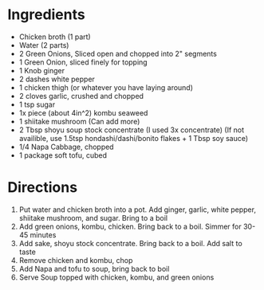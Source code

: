 # Ingredients #
- Chicken broth (1 part)
- Water (2 parts)
- 2 Green Onions, Sliced open and chopped into 2" segments
- 1 Green Onion, sliced finely for topping
- 1 Knob ginger
- 2 dashes white pepper
- 1 chicken thigh (or whatever you have laying around)
- 2 cloves garlic, crushed and chopped
- 1 tsp sugar
- 1x piece (about 4in^2) kombu seaweed
- 1 shiitake mushroom (Can add more)
- 2 Tbsp shoyu soup stock concentrate (I used 3x concentrate) (If not availible, use 1.5tsp hondashi/dashi/bonito flakes + 1 Tbsp soy sauce)
- 1/4 Napa Cabbage, chopped
- 1 package soft tofu, cubed


# Directions #
1. Put water and chicken broth into a pot. Add ginger, garlic, white pepper, shiitake mushroom, and sugar. Bring to a boil
2. Add green onions, kombu, chicken. Bring back to a boil. Simmer for 30-45 minutes
3. Add sake, shoyu stock concentrate. Bring back to a boil. Add salt to taste
4. Remove chicken and kombu, chop
5. Add Napa and tofu to soup, bring back to boil
6. Serve Soup topped with chicken, kombu, and green onions